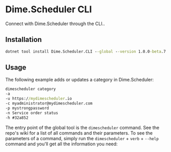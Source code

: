 ﻿# Dime.Scheduler CLI

Connect with Dime.Scheduler through the CLI..

## Installation

```cmd
dotnet tool install Dime.Scheduler.CLI --global --version 1.0.0-beta.7
```

## Usage

The following example adds or updates a category in Dime.Scheduler:

```cmd
dimescheduler category
-a
-u https://mydimescheduler.io
-c myadministrator@mydimescheduler.com
-p mystrongpassword
-n Service order status
-h #32a852
```

The entry point of the global tool is the `dimescheduler` command. See the repo's wiki for a list of all commands and their parameters.
To see the parameters of a command, simply run the `dimescheduler` + `verb` + `--help` command and you'll get all the information you need:
